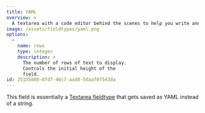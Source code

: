 ```yaml
---
title: YAML
overview: >
  A textarea with a code editor behind the scenes to help you write and store raw data as YAML. [Learn more about YAML](/yaml).
image: /assets/fieldtypes/yaml.png
options:
  -
    name: rows
    type: integer
    description: >
      The number of rows of text to display.
      Controls the initial height of the
      field.
id: 25155800-8fd7-46c7-aad0-5daaf07543da
---
```

This field is essentially a [Textarea fieldtype](/fieldtypes/textarea) that gets saved as YAML instead of a string.
